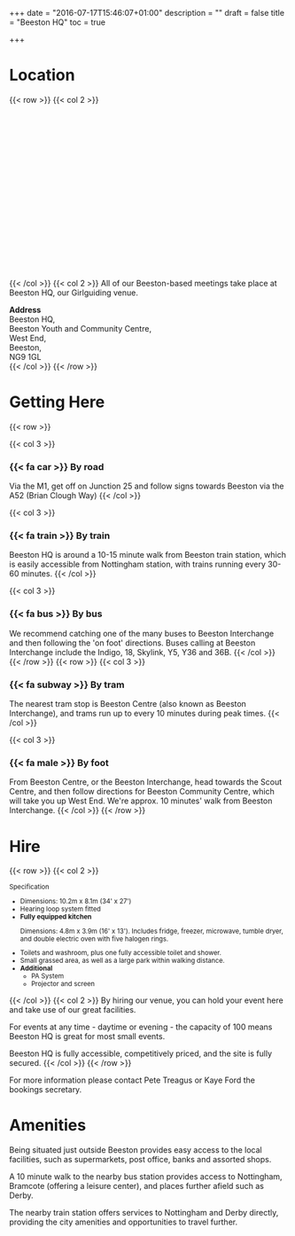 +++
date = "2016-07-17T15:46:07+01:00"
description = ""
draft = false
title = "Beeston HQ"
toc = true

+++

# Location

{{< row >}}
{{< col 2 >}}
<div id="map" style="height:300px"></div>
{{< /col >}}
{{< col 2 >}}
All of our Beeston-based meetings take place at Beeston HQ, our Girlguiding venue.

**Address**  
Beeston HQ,  
Beeston Youth and Community Centre,  
West End,  
Beeston,  
NG9 1GL  
{{< /col >}}
{{< /row >}}

# Getting Here
{{< row >}}

{{< col 3 >}}
### {{< fa car >}} By road 

Via the M1, get off on Junction 25 and follow signs towards Beeston via the A52 (Brian Clough Way)
{{< /col >}}

{{< col 3 >}}
### {{< fa train >}} By train 
Beeston HQ is around a 10-15 minute walk from Beeston train station, which is easily accessible from Nottingham station, with trains running every 30-60 minutes.
{{< /col >}}

{{< col 3 >}}
### {{< fa bus >}} By bus 
We recommend catching one of the many buses to Beeston Interchange and then following the 'on foot' directions.
Buses calling at Beeston Interchange include the Indigo, 18, Skylink, Y5, Y36 and 36B.
{{< /col >}}
{{< /row >}}
{{< row >}}
{{< col 3 >}}
### {{< fa subway >}} By tram 
The nearest tram stop is Beeston Centre (also known as Beeston Interchange), and trams run up to every 10 minutes during peak times. 
{{< /col >}}

{{< col 3 >}}
### {{< fa male >}} By foot 
From Beeston Centre, or the Beeston Interchange, head towards the Scout Centre, and then follow directions for Beeston Community Centre, which will take you up West End. We're approx. 10 minutes' walk from Beeston Interchange.
{{< /col >}}
{{< /row >}}

# Hire
{{< row >}}
{{< col 2 >}}
<small>
<div class="panel panel-primary">
	<div class="panel-heading">Specification</div>
	<ul class="list-group">
		<li class="list-group-item">
			Dimensions: 10.2m x 8.1m (34' x 27')
		</li>
		<li class="list-group-item">
			Hearing loop system fitted
		</li>
		<li class="list-group-item">
			<strong>Fully equipped kitchen</strong>
			<p>Dimensions: 4.8m x 3.9m (16' x 13'). Includes fridge, freezer, microwave, tumble dryer, and double electric oven with five halogen rings.</p>
		</li>
		<li class="list-group-item">
			Toilets and washroom, plus one fully accessible toilet and shower.
		</li>
		<li class="list-group-item">
			Small grassed area, as well as a large park within walking distance.
		</li>
		<li class="list-group-item">
			<strong>Additional</strong>
			<ul>
				<li>PA System</li>
				<li>Projector and screen</li>
			</ul>
		</li>
	</ul>
</div>
</small>

{{< /col >}}
{{< col 2 >}}
By hiring our venue, you can hold your event here and take use of our great facilities.

For events at any time - daytime or evening - the capacity of 100 means Beeston HQ is great for most small events.

Beeston HQ is fully accessible, competitively priced, and the site is fully secured.
{{< /col >}}
{{< /row >}}

For more information please contact Pete Treagus or Kaye Ford the bookings secretary.
# Amenities

Being situated just outside Beeston provides easy access to the local facilities, such as supermarkets, post office, banks and assorted shops.  

A 10 minute walk to the nearby bus station provides access to Nottingham, Bramcote (offering a leisure center), and places further afield such as Derby.

The nearby train station offers services to Nottingham and Derby directly, providing the city amenities and opportunities to travel further.

